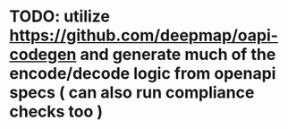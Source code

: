 # TODO: utilize https://github.com/deepmap/oapi-codegen and generate much of the encode/decode logic from openapi specs ( can also run compliance checks too )
